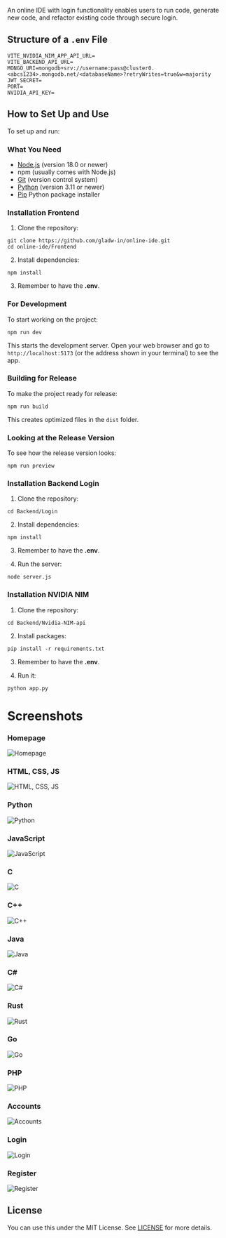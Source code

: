 An online IDE with login functionality enables users to run code, generate new code, and refactor existing code through secure login.

## Structure of a `.env` File

```dotenv
VITE_NVIDIA_NIM_APP_API_URL=
VITE_BACKEND_API_URL=
MONGO_URI=mongodb+srv://username:pass@cluster0.<abcs1234>.mongodb.net/<databaseName>?retryWrites=true&w=majority
JWT_SECRET=
PORT=
NVIDIA_API_KEY=
```
## How to Set Up and Use

To set up and run:

### What You Need

- [Node.js](https://nodejs.org/) (version 18.0 or newer)
- npm (usually comes with Node.js)
- [Git](https://git-scm.com/) (version control system)
- [Python](https://www.python.org/) (version 3.11 or newer)
- [Pip](https://pip.pypa.io/en/stable/) Python package installer

### Installation Frontend

1. Clone the repository:
```
git clone https://github.com/gladw-in/online-ide.git
cd online-ide/Frontend
```

2. Install dependencies:
```
npm install
```

3. Remember to have the **.env**.


### For Development

To start working on the project:

```
npm run dev
```

This starts the development server. Open your web browser and go to `http://localhost:5173` (or the address shown in your terminal) to see the app.

### Building for Release

To make the project ready for release:

```
npm run build
```

This creates optimized files in the `dist` folder.

### Looking at the Release Version

To see how the release version looks:

```
npm run preview
```

### Installation Backend Login

1. Clone the repository:
```
cd Backend/Login
```

2. Install dependencies:
```
npm install
```

3. Remember to have the **.env**.

4. Run the server:
```
node server.js
```
### Installation NVIDIA NIM

1. Clone the repository:
```
cd Backend/Nvidia-NIM-api
```

2. Install packages:
```
pip install -r requirements.txt
```

3. Remember to have the **.env**.

4. Run it:
```
python app.py
```

# Screenshots

### Homepage
![Homepage](Images/Homepage.png)

### HTML, CSS, JS
![HTML, CSS, JS](Images/HtmlCssJs.png)

### Python
![Python](Images/Python.png)

### JavaScript
![JavaScript](Images/Javascript.png)

### C
![C](Images/C.png)

### C++
![C++](Images/Cplusplus.png)

### Java
![Java](Images/Java.png)

### C#
![C#](Images/CSharp.png)

### Rust
![Rust](Images/Rust.png)

### Go
![Go](Images/Go.png)

### PHP
![PHP](Images/PHP.png)

### Accounts
![Accounts](Images/Accounts.png)

### Login
![Login](Images/Login.png)

### Register
![Register](Images/Register.png)

## License

You can use this under the MIT License. See [LICENSE](LICENSE) for more details.